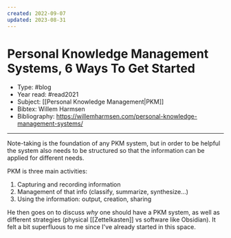 ```yaml
---
created: 2022-09-07
updated: 2023-08-31
---
```

# Personal Knowledge Management Systems, 6 Ways To Get Started

* Type: #blog
* Year read: #read2021
* Subject: [[Personal Knowledge Management|PKM]]
* Bibtex: Willem Harmsen
* Bibliography: https://willemharmsen.com/personal-knowledge-management-systems/
---

Note-taking is the foundation of any PKM system, but in order to be helpful the system also needs to be structured so that the information can be applied for different needs.

PKM is three main activities:
1. Capturing and recording information
2. Management of that info (classify, summarize, synthesize...)
3. Using the information: output, creation, sharing

He then goes on to discuss *why* one should have a PKM system, as well as different strategies (physical [[Zettelkasten]] vs software like Obsidian). It felt a bit superfluous to me since I've already started in this space.